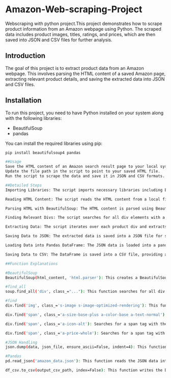 # Amazon-Web-scraping-Project
Webscraping with python project.This project demonstrates how to scrape product information from an Amazon webpage using Python. The scraped data includes product images, titles, ratings, and prices, which are then saved into JSON and CSV files for further analysis.

## Introduction

The goal of this project is to extract product data from an Amazon webpage. This involves parsing the HTML content of a saved Amazon page, extracting relevant product details, and saving the extracted data into JSON and CSV files.

## Installation

To run this project, you need to have Python installed on your system along with the following libraries:

- BeautifulSoup
- pandas

You can install the required libraries using pip:

```bash
pip install beautifulsoup4 pandas

##Usage
Save the HTML content of an Amazon search result page to your local system.
Update the file path in the script to point to your saved HTML file.
Run the script to scrape the data and save it in JSON and CSV formats.

##Detailed Steps
Importing Libraries: The script imports necessary libraries including BeautifulSoup for parsing HTML, json for handling JSON data, csv for handling CSV files, and pandas for data manipulation and analysis.

Reading HTML Content: The script reads the HTML content from a local file containing the saved Amazon search results page.

Parsing HTML with BeautifulSoup: The HTML content is parsed using BeautifulSoup to create a soup object that allows for easy navigation and data extraction from the HTML structure.

Finding Relevant Divs: The script searches for all div elements with a specific class that indicates product listings. These div elements contain the information of interest.

Extracting Data: The script iterates over each product div and extracts relevant information such as the product image link, title, rating, and price. This information is stored in a dictionary and appended to a list.

Saving Data to JSON: The extracted data is saved into a JSON file for structured storage and easy access.

Loading Data into Pandas DataFrame: The JSON data is loaded into a pandas DataFrame for further manipulation and analysis.

Saving Data to CSV: The DataFrame is saved into a CSV file, providing a tabular representation of the scraped data that is easy to view and analyze.

##Function Explanations

#BeautifulSoup
BeautifulSoup(html_content, 'html.parser'): This creates a BeautifulSoup object from the HTML content, allowing for easy navigation and data extraction from the HTML structure.

#find_all
soup.find_all('div', class_="..."): This function searches for all div elements in the HTML content that have the specified class. It returns a list of all matching elements.

#find
div.find('img', class_='s-image s-image-optimized-rendering'): This function searches within a specific div element for an img tag with the specified class. It returns the first matching element or None if no match is found.

div.find('span', class_='a-size-base-plus a-color-base a-text-normal'): Similar to the above, this searches for a span tag with the specified class within a specific div element.

div.find('span', class_='a-icon-alt'): Searches for a span tag with the specified class within a specific div element.

div.find('span', class_='a-price-whole'): Searches for a span tag with the specified class within a specific div element.

#JSON Handling
json.dump(data, json_file, ensure_ascii=False, indent=4): This function writes the extracted data to a JSON file. The ensure_ascii=False parameter ensures that non-ASCII characters are preserved, and indent=4 makes the output more readable by indenting nested structures by four spaces.

#Pandas
pd.read_json('amazon_data.json'): This function reads the JSON data into a pandas DataFrame, allowing for easy data manipulation and analysis.

df_csv.to_csv(output_csv_path, index=False): This function writes the DataFrame to a CSV file. The index=False parameter prevents pandas from writing row indices to the file.
